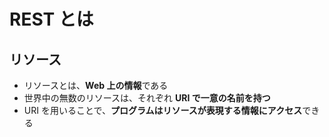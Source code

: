 # REST とは

## リソース

- リソースとは、**Web 上の情報**である
- 世界中の無数のリソースは、それぞれ **URI で一意の名前を持つ**
- URI を用いることで、**プログラムはリソースが表現する情報にアクセス**できる
